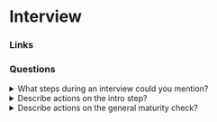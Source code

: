 # Interview

### Links

### Questions

<details>
  <summary>What steps during an interview could you mention?</summary>

* Intro;
* General Maturity check;
* Q&A;
* Conclusion.

</details>

<details>
  <summary>Describe actions on the intro step?</summary>

* Introduce yourself and try to create a friendly atmosphere;
* Check if the candidate and technical staff are ready;
* Explain the interview flow and duration and ask if it suits the candidate.

</details>

<details>
  <summary>Describe actions on the general maturity check?</summary>

* Ask about the candidate's current and most relevant projects (Domains and purposes, Processes and the team structures, SDLC and customer communication flows, The candidate's role and responsibilities within the teams);
* Identify technologies the candidate uses and would like to use;
* Ask about the candidate's ambitions and desired role.

</details>
